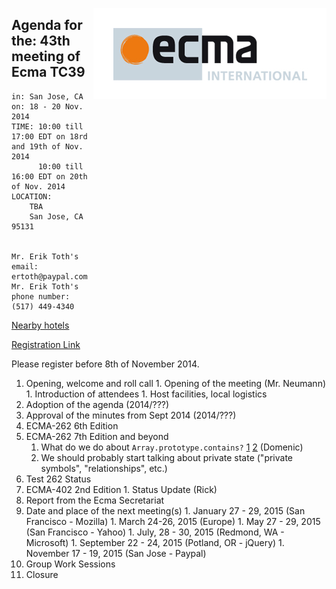 <img src="../images/Ecma_RVB-003.jpg"
     align="right" alt="" />

## Agenda for the: 43th meeting of Ecma TC39

    in: San Jose, CA
    on: 18 - 20 Nov. 2014
    TIME: 10:00 till 17:00 EDT on 18rd and 19th of Nov. 2014
          10:00 till 16:00 EDT on 20th of Nov. 2014
    LOCATION:
        TBA
        San Jose, CA 95131
        

    Mr. Erik Toth's email: ertoth@paypal.com
    Mr. Erik Toth's phone number: (517) 449-4340

[Nearby hotels](#)

[Registration Link](#)

Please register before 8th of November 2014.

  1. Opening, welcome and roll call
    1. Opening of the meeting (Mr. Neumann)
    1. Introduction of attendees
    1. Host facilities, local logistics
  1. Adoption of the agenda (2014/???)
  1. Approval of the minutes from Sept 2014 (2014/???)
  1. ECMA-262 6th Edition
  1. ECMA-262 7th Edition and beyond
     1. What do we do about `Array.prototype.contains?` [1](https://esdiscuss.org/topic/having-a-non-enumerable-array-prototype-contains-may-not-be-web-compatible) [2](https://esdiscuss.org/topic/array-prototype-contains-solutions) (Domenic)
     1. We should probably start talking about private state ("private symbols", "relationships", etc.)
  1. Test 262 Status
  1. ECMA-402 2nd Edition
    1. Status Update (Rick)
  1. Report from the Ecma Secretariat
  1. Date and place of the next meeting(s)
    1. January 27 - 29, 2015 (San Francisco - Mozilla)
    1. March 24-26, 2015 (Europe)
    1. May 27 - 29, 2015 (San Francisco - Yahoo)
    1. July, 28 - 30, 2015 (Redmond, WA - Microsoft)
    1. September 22 - 24, 2015 (Potland, OR - jQuery)
    1. November 17 - 19, 2015 (San Jose - Paypal)
  1.  Group Work Sessions
  1.  Closure
